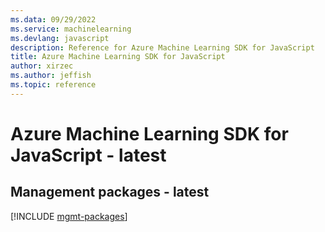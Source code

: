 ```yaml
---
ms.data: 09/29/2022
ms.service: machinelearning
ms.devlang: javascript
description: Reference for Azure Machine Learning SDK for JavaScript
title: Azure Machine Learning SDK for JavaScript
author: xirzec
ms.author: jeffish
ms.topic: reference
---
```

# Azure Machine Learning SDK for JavaScript - latest

## Management packages - latest
[!INCLUDE [mgmt-packages](machine-learning-mgmt-index.md)]